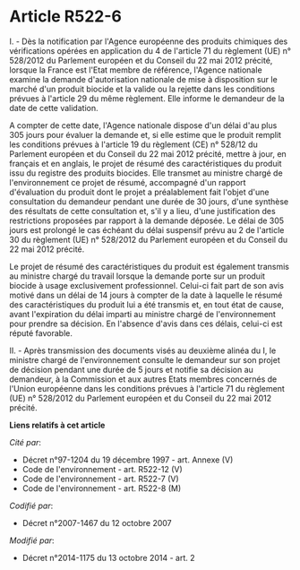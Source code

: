 # Article R522-6

I. - Dès la notification par l'Agence européenne des produits chimiques des vérifications opérées en application du 4 de
l'article 71 du règlement (UE) n° 528/2012 du Parlement européen et du Conseil du 22 mai 2012 précité, lorsque la France est
l'Etat membre de référence, l'Agence nationale examine la demande d'autorisation nationale de mise à disposition sur le
marché d'un produit biocide et la valide ou la rejette dans les conditions prévues à l'article 29 du même règlement. Elle
informe le demandeur de la date de cette validation. 

A compter de cette date, l'Agence nationale dispose d'un délai d'au plus 305 jours pour évaluer la demande et, si elle estime
que le produit remplit les conditions prévues à l'article 19 du règlement (CE) n° 528/12 du Parlement européen et du Conseil
du 22 mai 2012 précité, mettre à jour, en français et en anglais, le projet de résumé des caractéristiques du produit issu du
registre des produits biocides. Elle transmet au ministre chargé de l'environnement ce projet de résumé, accompagné d'un
rapport d'évaluation du produit dont le projet a préalablement fait l'objet d'une consultation du demandeur pendant une durée
de 30 jours, d'une synthèse des résultats de cette consultation et, s'il y a lieu, d'une justification des restrictions
proposées par rapport à la demande déposée. Le délai de 305 jours est prolongé le cas échéant du délai suspensif prévu au 2
de l'article 30 du règlement (UE) n° 528/2012 du Parlement européen et du Conseil du 22 mai 2012 précité. 

Le projet de résumé des caractéristiques du produit est également transmis au ministre chargé du travail lorsque la demande
porte sur un produit biocide à usage exclusivement professionnel. Celui-ci fait part de son avis motivé dans un délai de 14
jours à compter de la date à laquelle le résumé des caractéristiques du produit lui a été transmis et, en tout état de cause,
avant l'expiration du délai imparti au ministre chargé de l'environnement pour prendre sa décision. En l'absence d'avis dans
ces délais, celui-ci est réputé favorable. 

II. - Après transmission des documents visés au deuxième alinéa du I, le ministre chargé de l'environnement consulte le
demandeur sur son projet de décision pendant une durée de 5 jours et notifie sa décision au demandeur, à la Commission et aux
autres Etats membres concernés de l'Union européenne dans les conditions prévues à l'article 71 du règlement (UE) n° 528/2012
du Parlement européen et du Conseil du 22 mai 2012 précité.

**Liens relatifs à cet article**

_Cité par_:

  - Décret n°97-1204 du 19 décembre 1997 - art. Annexe (V)
  - Code de l'environnement - art. R522-12 (V)
  - Code de l'environnement - art. R522-7 (V)
  - Code de l'environnement - art. R522-8 (M)

_Codifié par_:

  - Décret n°2007-1467 du 12 octobre 2007

_Modifié par_:

  - Décret n°2014-1175 du 13 octobre 2014 - art. 2
